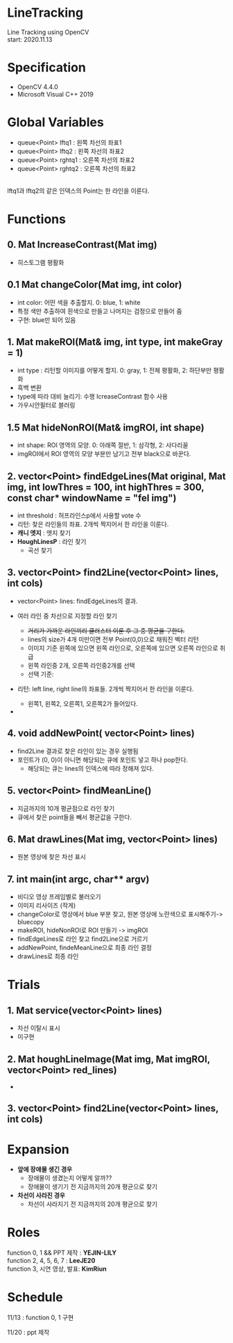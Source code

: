 # LineTracking
Line Tracking using OpenCV <br>
start: 2020.11.13

# Specification
* OpenCV 4.4.0
* Microsoft Visual C++ 2019

# Global Variables
- queue&lt;Point&gt; lftq1 : 왼쪽 차선의 좌표1
- queue&lt;Point&gt; lftq2 : 왼쪽 차선의 좌표2
- queue&lt;Point&gt; rghtq1 : 오른쪽 차선의 좌표2
- queue&lt;Point&gt; rghtq2 : 오른쪽 차선의 좌표2


<br>
lftq1과 lftq2의 같은 인덱스의 Point는 한 라인을 이룬다.
  



# Functions
## __0. Mat IncreaseContrast(Mat img) <br>__
- 히스토그램 평활화

## __0.1 Mat changeColor(Mat img, int color) <br>__
- int color: 어떤 색을 추출할지. 0: blue, 1: white
- 특정 색만 추출하여 흰색으로 만들고 나머지는 검정으로 만들어 줌
- 구현: blue만 되어 있음


## __1. Mat makeROI(Mat& img, int type, int makeGray = 1) <br>__
- int type : 리턴할 이미지를 어떻게 할지. 0: gray, 1: 전체 평활화, 2: 하단부만 평활화
- 흑백 변환
- type에 따라 대비 늘리기: 수행 IcreaseContrast 함수 사용
- 가우시안필터로 블러링


## __1.5 Mat hideNonROI(Mat& imgROI, int shape) <br>__
 - int shape: ROI 영역의 모양. 0: 아래쪽 절반, 1: 삼각형, 2: 사다리꼴
 - imgROI에서 ROI 영역의 모양 부분만 남기고 전부 black으로 바꾼다.

## __2. vector&lt;Point&gt; findEdgeLines(Mat original, Mat img, int lowThres = 100, int highThres = 300, const char* windowName = "fel img") <br>__
  - int threshold : 허프라인스p에서 사용할 vote 수
  - 리턴: 찾은 라인들의 좌표. 2개씩 짝지어서 한 라인을 이룬다.
  - __캐니 엣지__ : 엣지 찾기
  - __HoughLinesP__ : 라인 찾기
    + 곡선 찾기

## __3. vector&lt;Point&gt; find2Line(vector&lt;Point&gt; lines, int cols) <br>__
   - vector&lt;Point&gt; lines: findEdgeLines의 결과.
   - 여러 라인 중 차선으로 지정할 라인 찾기
      + ~~거리가 가까운 라인끼리 클러스터 이룬 후 그 중 평균을 구한다.~~
      + lines의 size가 4개 미만이면 전부 Point(0,0)으로 채워진 벡터 리턴
      + 이미지 기준 왼쪽에 있으면 왼쪽 라인으로, 오른쪽에 있으면 오른쪽 라인으로 취급
      + 왼쪽 라인중 2개, 오른쪽 라인중2개를 선택
      + 선택 기준: 
   - 리턴: left line, right line의 좌표들. 2개씩 짝지어서 한 라인을 이룬다.
      + 왼쪽1, 왼쪽2, 오른쪽1, 오른쪽2가 들어있다.
   
   - 

## __4. void addNewPoint( vector&lt;Point&gt; lines) <br>__
  - find2Line 결과로 찾은 라인이 있는 경우 실행됨
  - 포인트가 (0, 0)이 아니면 해당되는 큐에 포인트 넣고 하나 pop한다.
    + 해당되는 큐는 lines의 인덱스에 따라 정해져 있다.

## 5. vector&lt;Point&gt; findMeanLine() <br>
   - 지금까지의 10개 평균점으로 라인 찾기
   - 큐에서 찾은 point들을 빼서 평균값을 구한다.

## 6. Mat drawLines(Mat img, vector&lt;Point&gt; lines) <br>
- 원본 영상에 찾은 차선 표시
  
## 7. int main(int argc, char** argv) <br>
- 비디오 영상 프레임별로 불러오기
- 이미지 리사이즈 (작게)
- changeColor로 영상에서 blue 부분 찾고, 원본 영상에 노란색으로 표시해주기-> bluecopy
- makeROI, hideNonROI로 ROI 만들기 -> imgROI
- findEdgeLines로 라인 찾고 find2Line으로 거르기
- addNewPoint, findeMeanLine으로 최종 라인 결정
- drawLines로 최종 라인 

 
# Trials
## 1. Mat service(vector&lt;Point&gt; lines) <br>
- 차선 이탈시 표시
- 미구현

## 2. Mat houghLineImage(Mat img, Mat imgROI, vector&lt;Point&gt; red_lines)
- 

## 3. vector&lt;Point&gt; find2Line(vector&lt;Point&gt; lines, int cols)
  

# Expansion
* __앞에 장애물 생긴 경우__
  - 장애물이 생겼는지 어떻게 알까??
  - 장애물이 생기기 전 지금까지의 20개 평균으로 찾기
* __차선이 사라진 경우__
  - 차선이 사라지기 전 지금까지의 20개 평균으로 찾기
  

# Roles
function 0, 1 &&  PPT 제작 : __YEJIN-LILY<br>__
function 2, 4, 5, 6, 7 : __LeeJE20<br>__
function 3, 시연 영상, 발표: __KimRiun<br>__


# Schedule
11/13 : function 0, 1 구현

11/20 : ppt 제작
  
